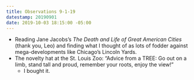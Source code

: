 ```yaml
---
title: Observations 9-1-19
datestamp: 20190901
date: 2019-10-03 18:15:00 -05:00
---
```


- Reading Jane Jacobs’s *The Death and Life of Great American Cities* (thank you, Leo) and finding what I thought of as lots of fodder against mega-developments like Chicago’s Lincoln Yards.
- The novelty hat at the St. Louis Zoo: “Advice from a TREE: Go out on a limb, stand tall and proud, remember your roots, enjoy the view!”
	- I bought it.
